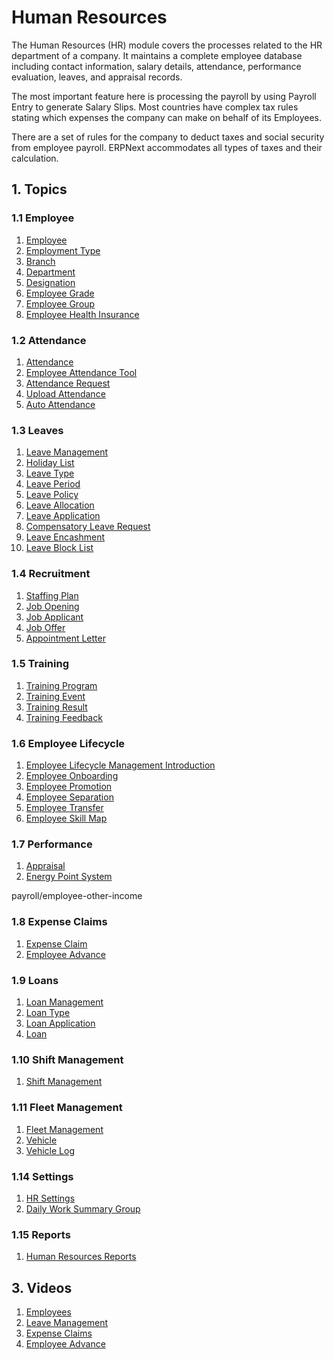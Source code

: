 <!-- add-breadcrumbs -->
# Human Resources

The Human Resources (HR) module covers the processes related to the HR department of a company. It maintains a complete employee database including contact information,
salary details, attendance, performance evaluation, leaves, and appraisal records.

The most important feature here is processing the payroll by using Payroll Entry to generate Salary Slips. Most countries have complex tax rules stating which expenses the company can make on behalf of its Employees.

There are a set of rules for the company to deduct taxes and social security
from employee payroll. ERPNext accommodates all types of taxes and
their calculation.

## 1. Topics
### 1.1 Employee
1. [Employee](/docs/user/manual/en/human-resources/employee)
1. [Employment Type](/docs/user/manual/en/human-resources/employment-type)
1. [Branch](/docs/user/manual/en/human-resources/branch)
1. [Department](/docs/user/manual/en/human-resources/department)
1. [Designation](/docs/user/manual/en/human-resources/designation)
1. [Employee Grade](/docs/user/manual/en/human-resources/employee-grade)
1. [Employee Group](/docs/user/manual/en/human-resources/employee-group)
1. [Employee Health Insurance](/docs/user/manual/en/human-resources/health-insurance)

### 1.2 Attendance

1. [Attendance](/docs/user/manual/en/human-resources/attendance)
1. [Employee Attendance Tool](/docs/user/manual/en/human-resources/employee-attendance-tool)
1. [Attendance Request](/docs/user/manual/en/human-resources/attendance-request)
1. [Upload Attendance](/docs/user/manual/en/human-resources/upload-attendance)
1. [Auto Attendance](/docs/user/manual/en/human-resources/auto-attendance)

### 1.3 Leaves
1. [Leave Management](/docs/user/manual/en/human-resources/leave-management-intro/)
1. [Holiday List](/docs/user/manual/en/human-resources/holiday-list)
1. [Leave Type](/docs/user/manual/en/human-resources/leave-type)
1. [Leave Period](/docs/user/manual/en/human-resources/leave-period)
1. [Leave Policy](/docs/user/manual/en/human-resources/leave-policy)
1. [Leave Allocation](/docs/user/manual/en/human-resources/leave-allocation)
1. [Leave Application](/docs/user/manual/en/human-resources/leave-application)
1. [Compensatory Leave Request](/docs/user/manual/en/human-resources/compensatory-leave-request)
1. [Leave Encashment](/docs/user/manual/en/human-resources/leave-encashment)
1. [Leave Block List](/docs/user/manual/en/human-resources/leave-block-list)


### 1.4 Recruitment
1. [Staffing Plan](/docs/user/manual/en/human-resources/staffing-plan)
1. [Job Opening](/docs/user/manual/en/human-resources/job-opening)
1. [Job Applicant](/docs/user/manual/en/human-resources/job-applicant)
1. [Job Offer](/docs/user/manual/en/human-resources/job-offer)
1. [Appointment Letter](/docs/user/manual/en/human-resources/appointment-letter)

### 1.5 Training
1. [Training Program](/docs/user/manual/en/human-resources/training-program)
1. [Training Event](/docs/user/manual/en/human-resources/training-event)
1. [Training Result](/docs/user/manual/en/human-resources/training-result)
1. [Training Feedback](/docs/user/manual/en/human-resources/training-feedback)


### 1.6 Employee Lifecycle
1. [Employee Lifecycle Management Introduction](/docs/user/manual/en/human-resources/employee-lifecycle-intro)
1. [Employee Onboarding](/docs/user/manual/en/human-resources/employee-onboarding)
1. [Employee Promotion](/docs/user/manual/en/human-resources/employee_promotion)
1. [Employee Separation](/docs/user/manual/en/human-resources/employee-separation)
1. [Employee Transfer](/docs/user/manual/en/human-resources/employee_transfer)
1. [Employee Skill Map](/docs/user/manual/en/human-resources/employee_skill_map)

### 1.7 Performance
1. [Appraisal](/docs/user/manual/en/human-resources/appraisal)
1. [Energy Point System](/docs/user/manual/en/setting-up/energy-point-system)

payroll/employee-other-income
### 1.8 Expense Claims
1. [Expense Claim](/docs/user/manual/en/human-resources/expense-claim)
1. [Employee Advance](/docs/user/manual/en/human-resources/employee-advance)

### 1.9 Loans
1. [Loan Management](/docs/user/manual/en/loan-management)
1. [Loan Type](/docs/user/manual/en/loan-management/loan-type)
1. [Loan Application](/docs/user/manual/en/loan-management/loan-application)
1. [Loan](/docs/user/manual/en/loan-management/loan)

### 1.10 Shift Management
1. [Shift Management](/docs/user/manual/en/human-resources/shift-management)

### 1.11 Fleet Management
1. [Fleet Management](/docs/user/manual/en/human-resources/fleet-management)
1. [Vehicle](/docs/user/manual/en/human-resources/vehicle)
1. [Vehicle Log](/docs/user/manual/en/human-resources/vehicle-log)


### 1.14 Settings
1. [HR Settings](/docs/user/manual/en/human-resources/hr-settings)
1. [Daily Work Summary Group](/docs/user/manual/en/human-resources/daily-work-summary-group)


### 1.15 Reports
1. [Human Resources Reports](/docs/user/manual/en/human-resources/human-resources-reports)

## 3. Videos
1. [Employees](/docs/user/videos/learn/employee)
1. [Leave Management](/docs/user/videos/learn/leave-management)
1. [Expense Claims](/docs/user/videos/learn/expense-claim)
1. [Employee Advance](/docs/user/videos/learn/employee-advance)

